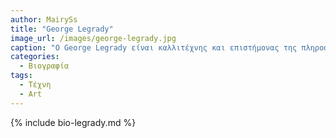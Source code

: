 ```yaml
---
author: MairySs
title: "George Legrady"
image_url: /images/george-legrady.jpg
caption: "Ο George Legrady είναι καλλιτέχνης και επιστήμονας της πληροφορικής που ειδικεύεται στη δημιουργία καλλιτεχνικών έργων που χρησιμοποιούν τη τεχνολογία."
categories:
  - Βιογραφία 
tags:
  - Τέχνη
  - Art
---
```


{% include bio-legrady.md %}

